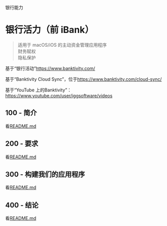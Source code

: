 银行能力

# 银行活力（前 iBank）

> 适用于 macOS/iOS 的主动资金管理应用程序<br/>财务赋权<br/>隐私保护<br/>

基于“银行活动”<https://www.banktivity.com/>

基于“Banktivity Cloud Sync”，位于<https://www.banktivity.com/cloud-sync/>

基于“YouTube 上的Banktivity”：<https://www.youtube.com/user/iggsoftware/videos>

## 100 - 简介

看[README.md](./100/README.md)

## 200 - 要求

看[README.md](./200/README.md)

## 300 - 构建我们的应用程序

看[README.md](./300/README.md)

## 400 - 结论

看[README.md](./400/README.md)
